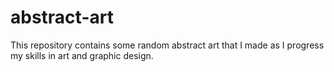 # abstract-art
This repository contains some random abstract art that I made as I progress my skills in art and graphic design.

